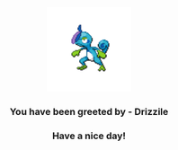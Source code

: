 <p align="center">
            <img src="https://raw.githubusercontent.com/PokeAPI/sprites/master/sprites/pokemon/817.png" width="150" height="150">
          </p>
          <h3 align="center">You have been greeted by - <b>Drizzile</b></h3>
          <h3 align="center">Have a nice day!</h3>
        